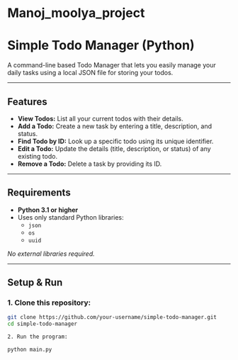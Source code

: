 # Manoj_moolya_project
 #  Simple Todo Manager (Python)

A command-line based Todo Manager that lets you easily manage your daily tasks using a local JSON file for storing your todos.

---

##  Features

- **View Todos:** List all your current todos with their details.
- **Add a Todo:** Create a new task by entering a title, description, and status.
- **Find Todo by ID:** Look up a specific todo using its unique identifier.
- **Edit a Todo:** Update the details (title, description, or status) of any existing todo.
- **Remove a Todo:** Delete a task by providing its ID.

---

##  Requirements

- **Python 3.1 or higher**
- Uses only standard Python libraries:
  - `json`
  - `os`
  - `uuid`

*No external libraries required.*

---

##  Setup & Run

### 1. Clone this repository:

```bash
git clone https://github.com/your-username/simple-todo-manager.git
cd simple-todo-manager

2. Run the program:

python main.py

